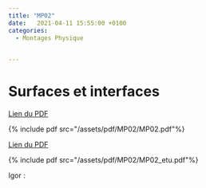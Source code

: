 ```yaml
---
title: "MP02"
date:   2021-04-11 15:55:00 +0100
categories:
  - Montages Physique

  
---
```


# Surfaces et interfaces

[Lien du PDF](/assets/pdf/MP02/MP02.pdf)

{% include pdf src="/assets/pdf/MP02/MP02.pdf"%}

[Lien du PDF](/assets/pdf/MP02/MP02_etu.pdf)

{% include pdf src="/assets/pdf/MP02/MP02_etu.pdf"%}

Igor :




